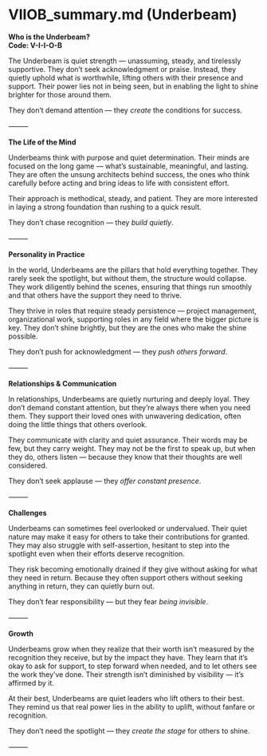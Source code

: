 # VIIOB_summary.md (Underbeam)

**Who is the Underbeam?**  
**Code: V-I-I-O-B**

The Underbeam is quiet strength — unassuming, steady, and tirelessly supportive. They don’t seek acknowledgment or praise. Instead, they quietly uphold what is worthwhile, lifting others with their presence and support. Their power lies not in being seen, but in enabling the light to shine brighter for those around them.

They don’t demand attention — they *create* the conditions for success.

⸻

**The Life of the Mind**

Underbeams think with purpose and quiet determination. Their minds are focused on the long game — what’s sustainable, meaningful, and lasting. They are often the unsung architects behind success, the ones who think carefully before acting and bring ideas to life with consistent effort.

Their approach is methodical, steady, and patient. They are more interested in laying a strong foundation than rushing to a quick result.

They don’t chase recognition — they *build quietly*.

⸻

**Personality in Practice**

In the world, Underbeams are the pillars that hold everything together. They rarely seek the spotlight, but without them, the structure would collapse. They work diligently behind the scenes, ensuring that things run smoothly and that others have the support they need to thrive.

They thrive in roles that require steady persistence — project management, organizational work, supporting roles in any field where the bigger picture is key. They don’t shine brightly, but they are the ones who make the shine possible.

They don’t push for acknowledgment — they *push others forward*.

⸻

**Relationships & Communication**

In relationships, Underbeams are quietly nurturing and deeply loyal. They don’t demand constant attention, but they’re always there when you need them. They support their loved ones with unwavering dedication, often doing the little things that others overlook.

They communicate with clarity and quiet assurance. Their words may be few, but they carry weight. They may not be the first to speak up, but when they do, others listen — because they know that their thoughts are well considered.

They don’t seek applause — they *offer constant presence*.

⸻

**Challenges**

Underbeams can sometimes feel overlooked or undervalued. Their quiet nature may make it easy for others to take their contributions for granted. They may also struggle with self-assertion, hesitant to step into the spotlight even when their efforts deserve recognition.

They risk becoming emotionally drained if they give without asking for what they need in return. Because they often support others without seeking anything in return, they can quietly burn out.

They don’t fear responsibility — but they fear *being invisible*.

⸻

**Growth**

Underbeams grow when they realize that their worth isn’t measured by the recognition they receive, but by the impact they have. They learn that it’s okay to ask for support, to step forward when needed, and to let others see the work they’ve done. Their strength isn’t diminished by visibility — it’s affirmed by it.

At their best, Underbeams are quiet leaders who lift others to their best. They remind us that real power lies in the ability to uplift, without fanfare or recognition.

They don’t need the spotlight — they *create the stage* for others to shine.

⸻
